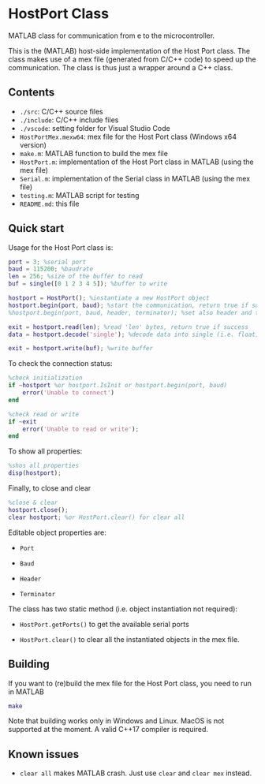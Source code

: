 # HostPort Class

MATLAB class for communication from e to the microcontroller. 

This is the (MATLAB) host-side implementation of the Host Port class. The class makes use of a mex file (generated from C/C++ code) to speed up the communication. The class is thus just a wrapper around a C++ class.

## Contents

* `./src`: C/C++ source files
* `./include`: C/C++ include files
* `./vscode`: setting folder for Visual Studio Code
* `HostPortMex.mexw64`: mex file for the Host Port class (Windows x64 version)
* `make.m`: MATLAB function to build the mex file
* `HostPort.m`: implementation of the Host Port class in MATLAB (using the mex file)
* `Serial.m`: implementation of the Serial class in MATLAB (using the mex file)
* `testing.m`: MATLAB script for testing
* `README.md`: this file

## Quick start

Usage for the Host Port class is:

```matlab
port = 3; %serial port
baud = 115200; %baudrate
len = 256; %size of the buffer to read
buf = single([0 1 2 3 4 5]); %buffer to write

hostport = HostPort(); %instantiate a new HostPort object
hostport.begin(port, baud); %start the communication, return true if success
%hostport.begin(port, baud, header, terminator); %set also header and terminator

exit = hostport.read(len); %read 'len' bytes, return true if success
data = hostport.decode('single'); %decode data into single (i.e. float)

exit = hostport.write(buf); %write buffer
```

To check the connection status:

```matlab
%check initialization
if ~hostport %or hostport.IsInit or hostport.begin(port, baud)
    error('Unable to connect')
end

%check read or write
if ~exit
    error('Unable to read or write');
end
```

To show all properties:

```matlab
%shos all properties
disp(hostport);
```

Finally, to close and clear

```matlab
%close & clear
hostport.close();
clear hostport; %or HostPort.clear() for clear all
```

Editable object properties are:

* `Port`

* `Baud`

* `Header`

* `Terminator`

The class has two static method (i.e. object instantiation not required):

* `HostPort.getPorts()` to get the available serial ports

* `HostPort.clear()` to clear all the instantiated objects in the mex file.

## Building

If you want to (re)build the mex file for the Host Port class, you need to run in MATLAB

```matlab
make
```

Note that building works only in Windows and Linux. MacOS is not supported at the moment. A valid C++17 compiler is required.

## Known issues

* `clear all` makes MATLAB crash. Just use `clear` and `clear mex` instead.
